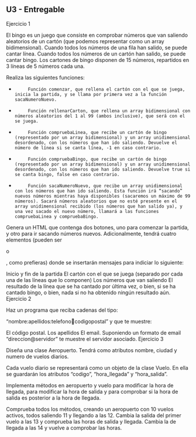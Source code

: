 ## U3 - Entregable

Ejercicio 1

El bingo es un juego que consiste en comprobar números que van saliendo aleatorios de un cartón (que podemos representar como un array bidimensional). Cuando todos los números de una fila han salido, se puede cantar línea. Cuando todos los números de un cartón han salido, se puede cantar bingo. Los cartones de bingo disponen de 15 números, repartidos en 3 líneas de 5 números cada una.

Realiza las siguientes funciones:

-          Función comenzar, que rellena el cartón con el que se juega, inicia la partida, y se llama por primera vez a la función sacaNumeroNuevo.

-          Función rellenarCarton, que rellena un array bidimensional con números aleatorios del 1 al 99 (ambos inclusive), que será con el se juega.

-          Función compruebaLinea, que recibe un cartón de bingo (representado por un array bidimensional) y un array unidimensional desordenado, con los números que han ido saliendo. Devuelve el número de línea si se canta línea, -1 en caso contrario.

-          Función compruebaBingo, que recibe un cartón de bingo (representado por un array bidimensional) y un array unidimensional desordenado, con los números que han ido saliendo. Devuelve true si se canta bingo, false en caso contrario.

-          Función sacaNumeroNuevo, que recibe un array unidimensional con los números que han ido saliendo. Esta función irá “sacando” nuevos números mientras haya disponibles (sacaremos un máximo de 99 números). Sacará números aleatorios que no esté presente en el array unidimensional recibido (los números que han salido ya), y una vez sacado el nuevo número, llamará a las funciones compruebaLinea y compruebaBingo.

Genera un HTML que contenga dos botones, uno para comenzar la partida, y otro para ir sacando números nuevos. Adicionalmente, tendrá cuatro elementos (pueden ser <p> o <div>, como prefieras) donde se insertarán mensajes para indiciar lo siguiente:

Inicio y fin de la partida
El cartón con el que se juega (separado por cada una de las líneas que lo componen)
Los números que van saliendo
El resultado de la línea que se ha cantado por última vez, o bien, si se ha cantado bingo, o bien, nada si no ha obtenido ningún resultado aún.
Ejercicio 2

Haz un programa que reciba cadenas del tipo:

“nombre:apellidos:telefono:email:codigopostal” y que te muestre:

El código postal.
Los apellidos
El email.
Suponiendo un formato de email “direccion@servidor” te muestre el servidor asociado.
Ejercicio 3

Diseña una clase Aeropuerto. Tendrá como atributos nombre, ciudad y numero de vuelos diarios.

Cada vuelo diario se representará como un objeto de la clase Vuelo. En ella se guardarán los atributos “codigo”, “hora_llegada” y “hora_salida”.

Implementa métodos en aeropuerto y vuelo para modificar la hora de llegada, para modificar la hora de salida y para comprobar si la hora de salida es posterior a la hora de llegada.

Comprueba todos los métodos, creando un aeropuerto con 10 vuelos activos, todos saliendo 11 y llegando a las 12. Cambia la salida del primer vuelo a las 13 y comprueba las horas de salida y llegada. Cambia la de llegada a las 14 y vuelve a comprobar las horas.
